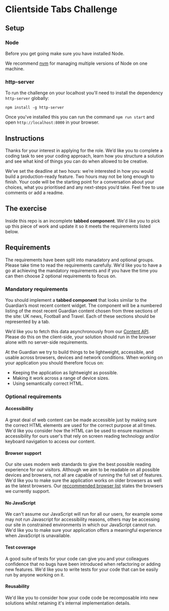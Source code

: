 # Clientside Tabs Challenge

## Setup

### Node

Before you get going make sure you have installed Node.

We recommend [nvm](https://github.com/creationix/nvm) for managing multiple versions of Node on one machine.

### http-server

To run the challenge on your localhost you'll need to install the dependency `http-server` globally:

`npm install -g http-server`

Once you've installed this you can run the command `npm run start` and open `http://localhost:8000` in your browser.

## Instructions

Thanks for your interest in applying for the role. We’d like you to complete a coding task to see your coding approach, learn how you structure a solution and see what kind of things you can do when allowed to be creative.

We’ve set the deadline at two hours: we’re interested in how you would build a production-ready feature. Two hours may not be long enough to finish. Your code will be the starting point for a conversation about your choices, what you prioritised and any next-steps you’d take. Feel free to use comments or add a readme.

## The exercise

Inside this repo is an incomplete **tabbed component**. We'd like you to pick up this piece of work and update it so it meets the requirements listed below.

## Requirements

The requirements have been split into manadatory and optional groups. Please take time to read the requirements carefully. We'd like you to have a go at achieving the mandatory requirements and if you have the time you can then choose 2 optional requirements to focus on.

### Mandatory requirements

You should implement a **tabbed component** that looks similar to the Guardian’s most recent content widget. The component will be a numbered listing of the most recent Guardian content chosen from three sections of the site: UK news, Football and Travel. Each of these sections should be represented by a tab.

We’d like you to fetch this data asynchronously from our [Content API](https://open-platform.theguardian.com/explore/). Please do this on the client-side, your solution should run in the browser alone with no server-side requirements.

At the Guardian we try to build things to be lightweight, accessible, and usable across browsers, devices and network conditions. When working on your application you should therefore focus on:

- Keeping the application as lightweight as possible.
- Making it work across a range of device sizes.
- Using semantically correct HTML.

### Optional requirements

#### Accessibility

A great deal of web content can be made accessible just by making sure the correct HTML elements are used for the correct purpose at all times. We'd like you consider how the HTML can be used to ensure maximum accessibility for ours user's that rely on screen reading technology and/or keyboard navigation to access our content.

#### Browser support

Our site uses modern web standards to give the best possible reading experience for our visitors. Although we aim to be readable on all possible devices and browsers, not all are capable of running the full set of features. We'd like you to make sure the application works on older browsers as well as the latest browsers. Our [reccommended browser list](https://www.theguardian.com/help/recommended-browsers) states the browsers we currently support.

#### No JavaScript

We can't assume our JavaScript will run for all our users, for example some may  not run Javascript for accessibility reasons, others may be accessing our site in constrained environments in which our JavaScript cannot run. We'd like you to make sure your application offers a meaningful experience when JavaScript is unavailable.

#### Test coverage

A good suite of tests for your code can give you and your colleagues confidence that no bugs have been introduced when refactoring or adding new features. We'd like you to write tests for your code that can be easily run by anyone working on it.

#### Reusability

We'd like you to consider how your code code be recomposable into new solutions whilst retaining it's internal implementation details.